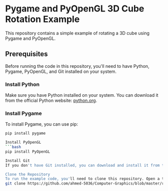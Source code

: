 # Pygame and PyOpenGL 3D Cube Rotation Example

This repository contains a simple example of rotating a 3D cube using Pygame and PyOpenGL.

## Prerequisites

Before running the code in this repository, you'll need to have Python, Pygame, PyOpenGL, and Git installed on your system.

### Install Python

Make sure you have Python installed on your system. You can download it from the official Python website: [python.org](https://www.python.org/downloads/).

### Install Pygame

To install Pygame, you can use pip:

```bash
pip install pygame

Install PyOpenGL
```bash
pip install PyOpenGL

Install Git
If you don't have Git installed, you can download and install it from the official Git website: git-scm.com

Clone the Repository
To run the example code, you'll need to clone this repository. Open a terminal and navigate to the directory where you want to store the code. Then, run the following command:
git clone https://github.com/ahmed-5036/Computer-Graphics/blob/master/rotating_cube/rotating_cube.py
